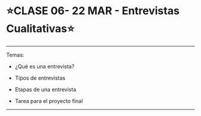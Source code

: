 # :star:CLASE 06- 22 MAR - Entrevistas Cualitativas:star:

---

Temas:

- ¿Qué es una entrevista?

- Tipos de entrevistas

- Etapas de una entrevista

- Tarea para el proyecto final

---
